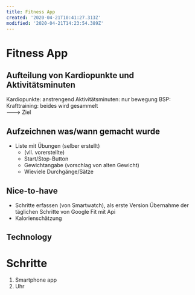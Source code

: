```yaml
---
title: Fitness App
created: '2020-04-21T10:41:27.313Z'
modified: '2020-04-21T14:23:54.389Z'
---
```


# Fitness App

## Aufteilung von Kardiopunkte und Aktivitätsminuten
Kardiopunkte: anstrengend
Aktivitätsminuten: nur bewegung
BSP: Krafttraining: beides wird gesammelt
<br>
---> Ziel

## Aufzeichnen was/wann gemacht wurde
- Liste mit Übungen (selber erstellt)
  - (vll. vorerstellte)
  - Start/Stop-Button
  - Gewichtangabe (vorschlag von alten Gewicht)
  - Wieviele Durchgänge/Sätze

## Nice-to-have
- Schritte erfassen (von Smartwatch), als erste Version Übernahme der täglichen Schritte von Google Fit mit Api
- Kalorienschätzung

## Technology

# Schritte
1. Smartphone app
2. Uhr
